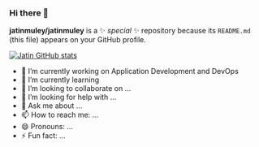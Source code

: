 ### Hi there 👋


**jatinmuley/jatinmuley** is a ✨ _special_ ✨ repository because its `README.md` (this file) appears on your GitHub profile.

[![Jatin GitHub stats](https://github-readme-stats.vercel.app/api?username=jatinmuley)](https://github.com/anuraghazra/github-readme-stats)

- 🔭 I’m currently working on  Application Development and DevOps
- 🌱 I’m currently learning 
- 👯 I’m looking to collaborate on ...
- 🤔 I’m looking for help with ...
- 💬 Ask me about ...
- 📫 How to reach me: ...
- 😄 Pronouns: ...
- ⚡ Fun fact: ...


